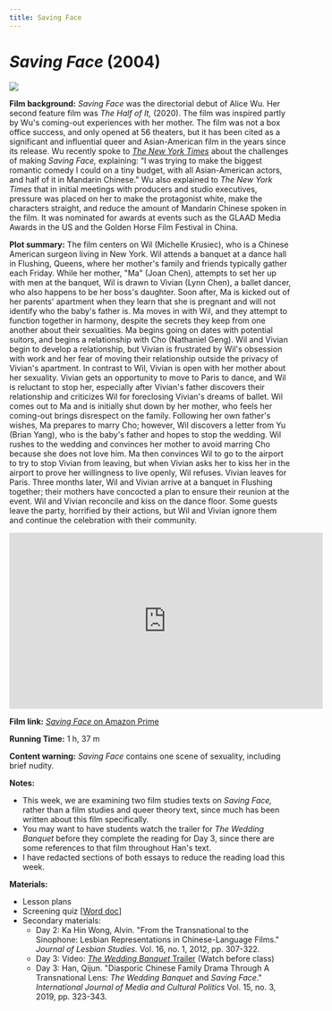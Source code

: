 ```yaml
---
title: Saving Face
---
```

# *Saving Face* (2004)
<a href="https://images-na.ssl-images-amazon.com/images/I/51ZiZnecONL._SY445_.jpg">
<img src="https://images-na.ssl-images-amazon.com/images/I/51ZiZnecONL._SY445_.jpg" class="poster">
</a>

**Film background:** *Saving Face* was the directorial debut of Alice Wu. Her second feature film was *The Half of It,* (2020). The film was inspired partly by Wu's coming-out experiences with her mother. The film was not a box office success, and only opened at 56 theaters, but it has been cited as a significant and influential queer and Asian-American film in the years since its release. Wu recently spoke to [*The New York Times*](https://www.nytimes.com/2020/04/29/movies/the-half-of-it-alice-wu.html) about the challenges of making *Saving Face,* explaining: “I was trying to make the biggest romantic comedy I could on a tiny budget, with all Asian-American actors, and half of it in Mandarin Chinese." Wu also explained to *The New York Times* that in initial meetings with producers and studio executives, pressure was placed on her to make the protagonist white, make the characters straight, and reduce the amount of Mandarin Chinese spoken in the film. It was nominated for awards at events such as the GLAAD Media Awards in the US and the Golden Horse Film Festival in China.

**Plot summary:** The film centers on Wil (Michelle Krusiec), who is a Chinese American surgeon living in New York. Wil attends a banquet at a dance hall in Flushing, Queens, where her mother's family and friends typically gather each Friday. While her mother, "Ma" (Joan Chen), attempts to set her up with men at the banquet, Wil is drawn to Vivian (Lynn Chen), a ballet dancer, who also happens to be her boss's daughter. Soon after, Ma is kicked out of her parents' apartment when they learn that she is pregnant and will not identify who the baby's father is. Ma moves in with Wil, and they attempt to function together in harmony, despite the secrets they keep from one another about their sexualities. Ma begins going on dates with potential suitors, and begins a relationship with Cho (Nathaniel Geng). Wil and Vivian begin to develop a relationship, but Vivian is frustrated by Wil's obsession with work and her fear of moving their relationship outside the privacy of Vivian's apartment. In contrast to Wil, Vivian is open with her mother about her sexuality. Vivian gets an opportunity to move to Paris to dance, and Wil is reluctant to stop her, especially after Vivian's father discovers their relationship and criticizes Wil for foreclosing Vivian's dreams of ballet. Wil comes out to Ma and is initially shut down by her mother, who feels her coming-out brings disrespect on the family. Following her own father's wishes, Ma prepares to marry Cho; however, Wil discovers a letter from Yu (Brian Yang), who is the baby's father and hopes to stop the wedding. Wil rushes to the wedding and convinces her mother to avoid marring Cho because she does not love him. Ma then convinces Wil to go to the airport to try to stop Vivian from leaving, but when Vivian asks her to kiss her in the airport to prove her willingness to live openly, Wil refuses. Vivian leaves for Paris. Three months later, Wil and Vivian arrive at a banquet in Flushing together; their mothers have concocted a plan to ensure their reunion at the event. Wil and Vivian reconcile and kiss on the dance floor. Some guests leave the party, horrified by their actions, but Wil and Vivian ignore them and continue the celebration with their community.

<div class="video-container">
<iframe width="560" height="315" src="https://www.youtube.com/embed/78h8WeP3Oas" frameborder="0" allow="accelerometer; autoplay; clipboard-write; encrypted-media; gyroscope; picture-in-picture" allowfullscreen></iframe>
</div>

**Film link:** [*Saving Face* on Amazon Prime](https://www.amazon.com/Saving-Face-Michelle-Krusiec/dp/B0891RPXNY)

**Running Time:** 1 h, 37 m

**Content warning:** *Saving Face* contains one scene of sexuality, including brief nudity.

**Notes:**
* This week, we are examining two film studies texts on *Saving Face,* rather than a film studies and queer theory text, since much has been written about this film specifically.
* You may want to have students watch the trailer for *The Wedding Banquet* before they complete the reading for Day 3, since there are some references to that film throughout Han's text.
* I have redacted sections of both essays to reduce the reading load this week.

**Materials:**
* Lesson plans
* Screening quiz [<a href="/modules/unit 1: comedy/Saving Face Quiz.docx" download>Word doc</a>]
* Secondary materials:
    * Day 2: Ka Hin Wong, Alvin. "From the Transnational to the Sinophone: Lesbian Representations in Chinese-Language Films." *Journal of Lesbian Studies.* Vol. 16, no. 1, 2012, pp. 307-322.
    * Day 3: Video: [*The Wedding Banquet* Trailer](https://www.youtube.com/watch?v=5kVkRhXt3S4) (Watch before class)
    * Day 3: Han, Qijun. "Diasporic Chinese Family Drama Through A Transnational Lens: *The Wedding Banquet* and *Saving Face*." *International Journal of Media and Cultural Politics* Vol. 15, no. 3, 2019, pp. 323-343.
